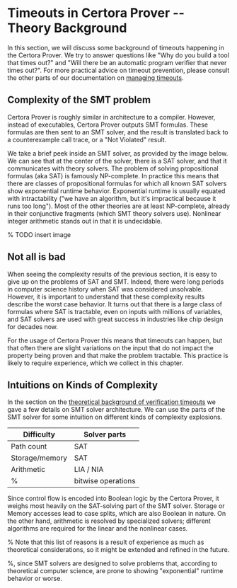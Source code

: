 # Timeouts in Certora Prover -- Theory Background

In this section, we will discuss some background of timeouts happening in the
Certora Prover. We try to answer questions like "Why do you build a tool that
times out?" and "Will there be an automatic program verifier that never times
out?". For more practical advice on timeout prevention, please consult the other
parts of our documentation on [managing timeouts](index.md).

## Complexity of the SMT problem

Certora Prover is roughly similar in architecture to a compiler. However,
instead of executables, Certora Prover outputs SMT formulas. These formulas are
then sent to an SMT solver, and the result is translated back to a
counterexample call trace, or a "Not Violated" result.

We take a brief peek inside an SMT solver, as provided by the image below. We
can see that at the center of the solver, there is a SAT solver, and that it
communicates with theory solvers. The problem of solving propositional formulas
(aka SAT) is famously NP-complete. In practice this means that there are classes
of propositional formulas for which all known SAT solvers show exponential
runtime behavior. Exponential runtime is usually equated with intractability
("we have an algorithm, but it's impractical because it runs too long"). Most of
the other theories are at least NP-complete, already in their conjunctive
fragments (which SMT theory solvers use). Nonlinear integer arithmetic stands
out in that it is undecidable.

% TODO insert image

## Not all is bad

When seeing the complexity results of the previous section, it is easy to give
up on the problems of SAT and SMT. Indeed, there were long periods in computer
science history when SAT was considered unsolvable. However, it is important to
understand that these complexity results describe the worst case behavior. It
turns out that there is a large class of formulas where SAT is tractable, even
on inputs with millions of variables, and SAT solvers are used with great
success in industries like chip design for decades now.

For the usage of Certora Prover this means that timeouts can happen, but that
often there are slight variations on the input that do not impact the property
being proven and that make the problem tractable. This practice is likely to 
require experience, which we collect in this chapter.

## Intuitions on Kinds of Complexity

In the section on the [theoretical background of verification
timeouts](timeouts-theory.md) we gave a few details on SMT solver architecture.
We can use the parts of the SMT solver for some intuition on different kinds of
complexity explosions.

| Difficulty         | Solver parts  |
|--------------------|---------------|
| Path count         |  SAT          |
| Storage/memory     |  SAT          |
| Arithmetic         |  LIA / NIA    |
% | bitwise operations |  SAT, UF, LIA |

Since control flow is encoded into Boolean logic by the Certora Prover, it
weighs most heavily on the SAT-solving part of the SMT solver. Storage or Memory
accesses lead to case splits, which are also Boolean in nature. On the other
hand, arithmetic is resolved by specialized solvers; different algorithms are
required for the linear and the nonlinear cases.

% Note that this list of reasons is a result of experience as much as theoretical considerations, so it might be extended and refined in the future.



%, since SMT solvers are designed to solve problems that, according to theoretical computer science, are prone to showing "exponential" runtime behavior or worse.